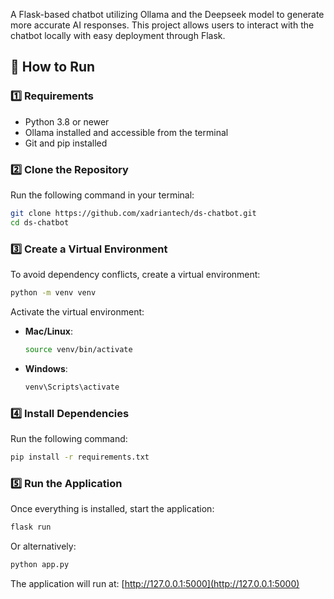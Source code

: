 A Flask-based chatbot utilizing Ollama and the Deepseek model to generate more accurate AI responses. This project allows users to interact with the chatbot locally with easy deployment through Flask.

## 🚀 How to Run

### 1️⃣ Requirements

- Python 3.8 or newer
- Ollama installed and accessible from the terminal
- Git and pip installed

### 2️⃣ Clone the Repository

Run the following command in your terminal:

```sh
git clone https://github.com/xadriantech/ds-chatbot.git
cd ds-chatbot
```

### 3️⃣ Create a Virtual Environment

To avoid dependency conflicts, create a virtual environment:

```sh
python -m venv venv
```

Activate the virtual environment:

- **Mac/Linux**:
  ```sh
  source venv/bin/activate
  ```
- **Windows**:
  ```sh
  venv\Scripts\activate
  ```

### 4️⃣ Install Dependencies

Run the following command:

```sh
pip install -r requirements.txt
```

### 5️⃣ Run the Application

Once everything is installed, start the application:

```sh
flask run
```

Or alternatively:

```sh
python app.py
```

The application will run at: [http://127.0.0.1:5000](http://127.0.0.1:5000)

